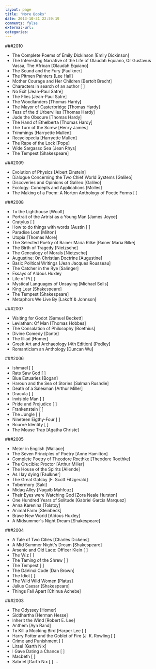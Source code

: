 ```yaml
---
layout: page
title: "More Books"
date: 2013-10-31 22:59:19
comments: false
external-url:
categories:
---
```


###2010
* The Complete Poems of Emily Dickinson [Emily Dickinson]
* The Interesting Narrative of the Life of Olaudah Equiano, Or Gustavus Vassa, The African [Olaudah  Equiano]
* The Sound and the Fury [Faulkner]
* The Pitmen Painters [Lee Hall]
* Mother Courage and Her Children [Bertolt Brecht]
* Characters in search of an author [ ]
*  No Exit [Jean-Paul Satre]
* The Flies [Jean-Paul Satre]
* The Woodlanders [Thomas Hardy]
* The Mayor of Casterbridge [Thomas Hardy]
* Tess of the d'Urbervilles [Thomas Hardy]
* Jude the Obscure [Thomas Hardy]
* The Hand of Ethelberta [Thomas Hardy]
* The Turn of the Screw [Henry James]
* Trimmings [Harryette Mullen]
* Recyclopedia [Harryette Mullen]
* The Rape of the Lock [Pope]
* Wide Sargasso Sea [Jean Rhys]
* The Tempest [Shakespeare]

###2009
* Evolution of Physics [Albert Einstein]
* Dialogue Concerning the Two Chief World Systems [Galileo]
* Discoveries and Opinions of Galileo [Galileo]
* Ecology: Concepts and Applications [Molles]
* The Making of a Poem: A Norton Anthology of Poetic Forms [ ]

###2008
* To the Lighthouse [Woolf]
* Portrait of the Artrist as a Young Man [James Joyce]
* Cratylus [ ]
* How to do things with words [Austin [ ]
* Paradise Lost [Milton]
* Utopia [Thomas More]
* The Selected Poetry of Rainer Maria Rilke [Rainer Maria Rilke]
* The Birth of Tragedy [Nietzsche]
* The Genealogy of Morals [Nietzsche]
* Augustine: On Christian Doctrine [Augustine]
* Basic Political Writings [Jean Jacques Rousseau]
* The Catcher in the Rye [Salinger]
* Essays of Aldous Huxley
* Life of Pi [ ]
* Mystical Languages of Unsaying [Michael Sells]
* King Lear [Shakespeare]
* The Tempest [Shakespeare]
* Metaphors We Live By [Lakoff & Johnson]

###2007
* Waiting for Godot [Samuel Beckett]
* Leviathan: Of Man [Thomas Hobbes]
* The Consolation of Philosophy [Boethius]
* Divine Comedy [Dante]
* The Illiad [Homer]
* Greek Art and Archaeology (4th Edition)  [Pedley]
* Romanticism an Anthology [Duncan Wu]

###2006
* Ishmael [ ]
* Rats Saw God [ ]
* Blue Estuaries [Bogan]
* Haroun and the Sea of Stories [Salman Rushdie]
* Death of a Salesman [Arthur Miller]
* Dracula [ ]
* Invisible Man [ ]
* Pride and Prejudice [ ]
* Frankenstein [ ]
* The Jungle [ ]
* Nineteen Eigthy-Four [ ]
* Bourne Identity [ ]
* The Mouse Trap [Agatha Christe]

###2005
* Meter in English [Wallace]
* The Seven Principles of Poetry [Anne Hamilton]
* Complete Poetry of Theodore Roethke [Theodore Roethke]
* The Crucible: Proctor [Arthur Miller]
* The House of the Spirits [Allende]
* As I lay dying [Faulkner]
* The Great Gatsby [F. Scott Fitzgerald]
* Tobermory [Saki]
* Midaq Alley [Naguib  Mahfouz]
* Their Eyes were Watching God [Zora Neale Hurston]
* One Hundred Years of Solitude [Gabriel Garcia Marquez]
* Anna Karenina [Tolstoy]
* Animal Farm [Steinbeck]
* Brave New World [Aldous Huxley]
* A Midsummer's Night Dream [Shakespeare]

###2004
* A Tale of Two Cities [Charles Dickens]
* A Mid Summer Night's Dream [Shakespeare]
* Arsenic and Old Lace: Officer Klein [ ]
* The Wiz [ ]
* The Taming of the Shrew [ ]
* The Tempest [ ]
* The DaVinci Code [Dan Brown]
* The Idiot [ ]
* The Wild Wild Women [Platus]
* Julius Caesar [Shakespeare]
* Things Fall Apart [Chinua Achebe]

###2003
* The Odyssey [Homer]
* Siddhartha [Herman Hesse]
* Inherit the Wind [Robert E. Lee]
* Anthem [Ayn Rand]
* To Kill a Mocking Bird [Harper Lee [ ]
* Harry Potter and the Goblet of Fire [J. K. Rowling [ ]
* Crime and Punishment [ ]
* Lirael [Garth Nix]
* I Gave Dating a Chance [ ]
* Macbeth [ ]
* Sabriel [Garth Nix [ ]
...
